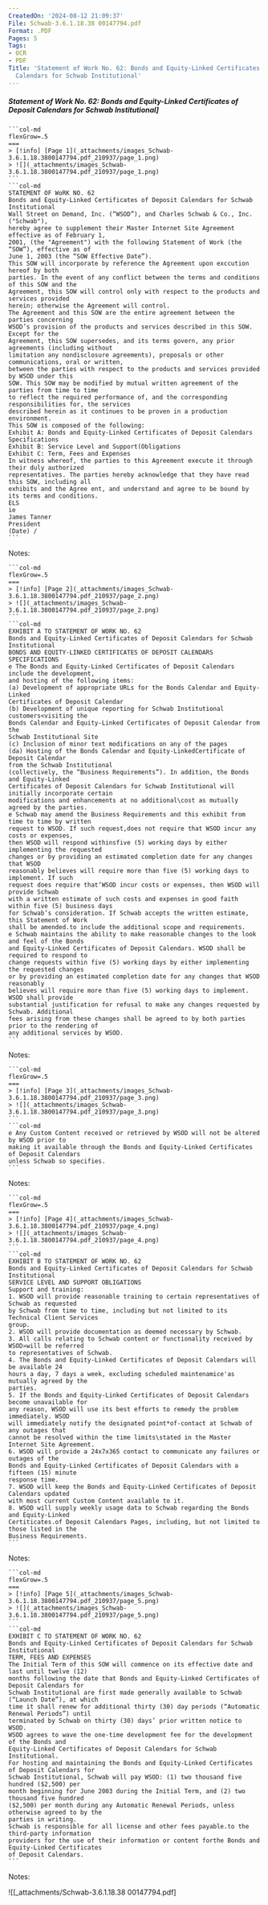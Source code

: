 ```yaml
---
CreatedOn: '2024-08-12 21:09:37'
File: Schwab-3.6.1.18.38 00147794.pdf
Format: .PDF
Pages: 5
Tags:
- OCR
- PDF
Title: 'Statement of Work No. 62: Bonds and Equity-Linked Certificates of Deposit
  Calendars for Schwab Institutional'
---
```


##### Statement of Work No. 62: Bonds and Equity-Linked Certificates of Deposit Calendars for Schwab Institutional]

  
````col
```col-md
flexGrow=.5
===
> [!info] [Page 1](_attachments/images_Schwab-3.6.1.18.3800147794.pdf_210937/page_1.png)
> ![](_attachments/images_Schwab-3.6.1.18.3800147794.pdf_210937/page_1.png)
```  
```col-md
STATEMENT OF WoRK NO. 62
Bonds and Equity-Linked Certificates of Deposit Calendars for Schwab Institutional  
Wall Street on Demand, Inc. (“WSOD”), and Charles Schwab & Co., Inc. ("Schwab"),
hereby agree to supplement their Master Internet Site Agreement effective as of February 1,
2001, (the "Agreement") with the following Statement of Work (the “SOW”), effective as of
June 1, 2003 (the “SOW Effective Date”).  
This SOW will incorporate by reference the Agreement upon exccution hereof by both
parties. In the event of any conflict between the terms and conditions of this SOW and the
Agreement, this SOW will control only with respect to the products and services provided
herein; otherwise the Agreement will control.  
The Agreement and this SOW are the entire agreement between the parties concerning
WSOD’s provision of the products and services described in this SOW. Except for the
Agreement, this SOW supersedes, and its terms govern, any prior agreements (including without
limitation any nondisclosure agreements), proposals or other communications, oral or written,
between the parties with respect to the products and services provided by WSOD under this
SOW. This SOW may be modified by mutual written agreement of the parties from time to time
to reflect the required performance of, and the corresponding responsibilities for, the services
described herein as it continues to be proven in a production environment.  
This SOW is composed of the following:
Exhibit A: Bonds and Equity-Linked Certificates of Deposit Calendars Specifications  
Exhibit B: Service Level and Support(Obligations
Exhibit C: Term, Fees and Expenses  
In witness whereof, the parties to this Agreement execute it through their duly authorized  
representatives. The parties hereby acknowledge that they have read this SOW, including all  
exhibits and the Agree ent, and understand and agree to be bound by its terms and conditions.
ELS  
ie  
James Tanner  
President  
(Date) /  
```
````
Notes:    
````col
```col-md
flexGrow=.5
===
> [!info] [Page 2](_attachments/images_Schwab-3.6.1.18.3800147794.pdf_210937/page_2.png)
> ![](_attachments/images_Schwab-3.6.1.18.3800147794.pdf_210937/page_2.png)
```  
```col-md
EXHIBIT A TO STATEMENT OF WORK NO. 62
Bonds and Equity-Linked Certificates of Deposit Calendars for Schwab Institutional  
BONDS AND EQUITY-LINKED CERTIFICATES OF DEPOSIT CALENDARS
SPECIFICATIONS  
e The Bonds and Equity-Linked Certificates of Deposit Calendars include the development,
and hosting of the following items:  
(a) Development of appropriate URLs for the Bonds Calendar and Equity-Linked
Certificates of Deposit Calendar  
(b) Development of unique reporting for Schwab Institutional customers<visiting the
Bonds Calendar and Equity-Linked Certificates of Deposit Calendar from the
Schwab Institutional Site  
(c) Inclusion of minor text modifications on any of the pages  
(da) Hosting of the Bonds Calendar and Equity-LinkedCertificate of Deposit Calendar
from the Schwab Institutional  
(collectively, the “Business Requirements”). In addition, the Bonds and Equity-Linked
Certificates of Deposit Calendars for Schwab Institutional will initially incorporate certain
modifications and enhancements at no additional\cost as mutually agreed by the parties.  
e Schwab may amend the Business Requirements and this exhibit from time to time by written
request to WSOD. If such request,does not require that WSOD incur any costs or expenses,
then WSOD will respond withinsfive (5) working days by either implementing the requested
changes or by providing an estimated completion date for any changes that WSOD
reasonably believes will require more than five (5) working days to implement. If such
request does require that‘WSOD incur costs or expenses, then WSOD will provide Schwab
with a written estimate of such costs and expenses in good faith within five (5) business days
for Schwab’s consideration. If Schwab accepts the written estimate, this Statement of Work
shall be amended.to include the additional scope and requirements.  
e Schwab maintains the ability to make reasonable changes to the look and feel of the Bonds
and Equity-Linked Certificates of Deposit Calendars. WSOD shall be required to respond to
change requests within five (5) working days by either implementing the requested changes
or by providing an estimated completion date for any changes that WSOD reasonably
believes will require more than five (5) working days to implement. WSOD shall provide
substantial justification for refusal to make any changes requested by Schwab. Additional
fees arising from these changes shall be agreed to by both parties prior to the rendering of
any additional services by WSOD.  
```
````
Notes:    
````col
```col-md
flexGrow=.5
===
> [!info] [Page 3](_attachments/images_Schwab-3.6.1.18.3800147794.pdf_210937/page_3.png)
> ![](_attachments/images_Schwab-3.6.1.18.3800147794.pdf_210937/page_3.png)
```  
```col-md
e Any Custom Content received or retrieved by WSOD will not be altered by WSOD prior to
making it available through the Bonds and Equity-Linked Certificates of Deposit Calendars
unless Schwab so specifies.  
```
````
Notes:    
````col
```col-md
flexGrow=.5
===
> [!info] [Page 4](_attachments/images_Schwab-3.6.1.18.3800147794.pdf_210937/page_4.png)
> ![](_attachments/images_Schwab-3.6.1.18.3800147794.pdf_210937/page_4.png)
```  
```col-md
EXHIBIT B TO STATEMENT OF WORK NO. 62
Bonds and Equity-Linked Certificates of Deposit Calendars for Schwab Institutional  
SERVICE LEVEL AND SUPPORT OBLIGATIONS  
Support and training:  
1. WSOD will provide reasonable training to certain representatives of Schwab as requested
by Schwab from time to time, including but not limited to its Technical Client Services
group.  
2. WSOD will provide documentation as deemed necessary by Schwab.  
3. All calls relating to Schwab content or functionality received by WSOD»will be referred  
to representatives of Schwab.  
4. The Bonds and Equity-Linked Certificates of Deposit Calendars will be available 24
hours a day, 7 days a week, excluding scheduled maintenamice'as mutually agreed by the
parties.  
5. If the Bonds and Equity-Linked Certificates of Deposit Calendars become unavailable for
any reason, WSOD will use its best efforts to remedy the problem immediately. WSOD
will immediately notify the designated point*of-contact at Schwab of any outages that
cannot be resolved within the time limits\stated in the Master Internet Site Agreement.  
6. WSOD will provide a 24x7x365 contact to communicate any failures or outages of the
Bonds and Equity-Linked Certificates of Deposit Calendars with a fifteen (15) minute
response time.  
7. WSOD will keep the Bonds and Equity-Linked Certificates of Deposit Calendars updated
with most current Custom Content available to it.  
8. WSOD will supply weekly usage data to Schwab regarding the Bonds and Equity-Linked
Certiticates.of Deposit Calendars Pages, including, but not limited to those listed in the
Business Requirements.  
```
````
Notes:    
````col
```col-md
flexGrow=.5
===
> [!info] [Page 5](_attachments/images_Schwab-3.6.1.18.3800147794.pdf_210937/page_5.png)
> ![](_attachments/images_Schwab-3.6.1.18.3800147794.pdf_210937/page_5.png)
```  
```col-md
EXHIBIT C TO STATEMENT OF WORK NO. 62
Bonds and Equity-Linked Certificates of Deposit Calendars for Schwab Institutional  
TERM, FEES AND EXPENSES  
The Initial Term of this SOW will commence on its effective date and last until twelve (12)
months following the date that Bonds and Equity-Linked Certificates of Deposit Calendars for
Schwab Institutional are first made generally available to Schwab (“Launch Date”), at which
time it shall renew for additional thirty (30) day periods (“Automatic Renewal Periods”) until
terminated by Schwab on thirty (30) days’ prior written notice to WSOD.  
WSOD agrees to wave the one-time development fee for the development of the Bonds and
Equity-Linked Certificates of Deposit Calendars for Schwab Institutional.  
For hosting and maintaining the Bonds and Equity-Linked Certificates of Deposit Calendars for
Schwab Institutional, Schwab will pay WSOD: (1) two thousand five hundred ($2,500) per
month beginning for June 2003 during the Initial Term, and (2) two thousand five hundred
($2,500) per month during any Automatic Renewal Periods, unless otherwise agreed to by the
parties in writing.  
Schwab is responsible for all license and other fees payable.to the third-party information
providers for the use of their information or content forthe Bonds and Equity-Linked Certificates
of Deposit Calendars.  
```
````
Notes:  


![[_attachments/Schwab-3.6.1.18.38 00147794.pdf]